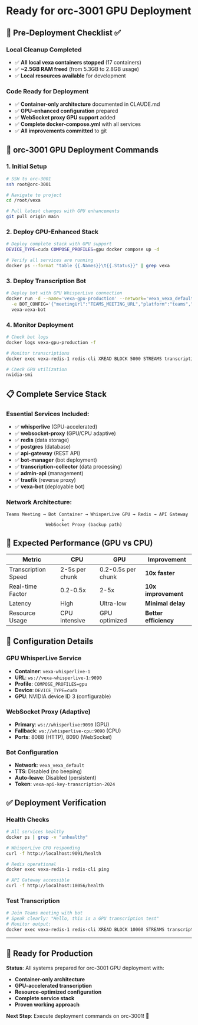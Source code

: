 # Ready for orc-3001 GPU Deployment

## 🎯 Pre-Deployment Checklist ✅

### Local Cleanup Completed
- ✅ **All local vexa containers stopped** (17 containers)
- ✅ **~2.5GB RAM freed** (from 5.3GB to 2.8GB usage)
- ✅ **Local resources available** for development

### Code Ready for Deployment
- ✅ **Container-only architecture** documented in CLAUDE.md
- ✅ **GPU-enhanced configuration** prepared
- ✅ **WebSocket proxy GPU support** added
- ✅ **Complete docker-compose.yml** with all services
- ✅ **All improvements committed** to git

## 🚀 orc-3001 GPU Deployment Commands

### 1. Initial Setup
```bash
# SSH to orc-3001
ssh root@orc-3001

# Navigate to project
cd /root/vexa

# Pull latest changes with GPU enhancements
git pull origin main
```

### 2. Deploy GPU-Enhanced Stack
```bash
# Deploy complete stack with GPU support
DEVICE_TYPE=cuda COMPOSE_PROFILES=gpu docker compose up -d

# Verify all services are running
docker ps --format "table {{.Names}}\t{{.Status}}" | grep vexa
```

### 3. Deploy Transcription Bot
```bash
# Deploy bot with GPU WhisperLive connection
docker run -d --name='vexa-gpu-production' --network='vexa_vexa_default' \
  -e BOT_CONFIG='{"meetingUrl":"TEAMS_MEETING_URL","platform":"teams","botName":"VexaAI-GPU-Production","language":"en","task":"transcribe","authMode":"guest","connectionId":"gpu-prod-$(date +%s)","redisUrl":"redis://vexa-redis-1:6379","whisperLiveUrl":"ws://vexa-whisperlive-1:9090","token":"vexa-api-key-transcription-2024","nativeMeetingId":"gpu-prod-meeting","textToSpeech":{"enabled":false,"announceJoin":false,"announceLeave":false,"announceRecording":false},"automaticLeave":{"enabled":false,"timeout":999999,"waitingRoomTimeout":300000,"noOneJoinedTimeout":300000,"everyoneLeftTimeout":300000}}' \
  vexa-vexa-bot
```

### 4. Monitor Deployment
```bash
# Check bot logs
docker logs vexa-gpu-production -f

# Monitor transcriptions
docker exec vexa-redis-1 redis-cli XREAD BLOCK 5000 STREAMS transcription_segments '$'

# Check GPU utilization
nvidia-smi
```

## 📋 Complete Service Stack

### Essential Services Included:
- ✅ **whisperlive** (GPU-accelerated)
- ✅ **websocket-proxy** (GPU/CPU adaptive)
- ✅ **redis** (data storage)
- ✅ **postgres** (database)
- ✅ **api-gateway** (REST API)
- ✅ **bot-manager** (bot deployment)
- ✅ **transcription-collector** (data processing)
- ✅ **admin-api** (management)
- ✅ **traefik** (reverse proxy)
- ✅ **vexa-bot** (deployable bot)

### Network Architecture:
```
Teams Meeting → Bot Container → WhisperLive GPU → Redis → API Gateway
                     ↓
               WebSocket Proxy (backup path)
```

## 🎯 Expected Performance (GPU vs CPU)

| Metric | CPU | GPU | Improvement |
|--------|-----|-----|-------------|
| Transcription Speed | 2-5s per chunk | 0.2-0.5s per chunk | **10x faster** |
| Real-time Factor | 0.2-0.5x | 2-5x | **10x improvement** |
| Latency | High | Ultra-low | **Minimal delay** |
| Resource Usage | CPU intensive | GPU optimized | **Better efficiency** |

## 🔧 Configuration Details

### GPU WhisperLive Service
- **Container**: `vexa-whisperlive-1`
- **URL**: `ws://vexa-whisperlive-1:9090`
- **Profile**: `COMPOSE_PROFILES=gpu`
- **Device**: `DEVICE_TYPE=cuda`
- **GPU**: NVIDIA device ID 3 (configurable)

### WebSocket Proxy (Adaptive)
- **Primary**: `ws://whisperlive:9090` (GPU)
- **Fallback**: `ws://whisperlive-cpu:9090` (CPU)
- **Ports**: 8088 (HTTP), 8090 (WebSocket)

### Bot Configuration
- **Network**: `vexa_vexa_default`
- **TTS**: Disabled (no beeping)
- **Auto-leave**: Disabled (persistent)
- **Token**: `vexa-api-key-transcription-2024`

## ✅ Deployment Verification

### Health Checks
```bash
# All services healthy
docker ps | grep -v "unhealthy"

# WhisperLive GPU responding
curl -f http://localhost:9091/health

# Redis operational
docker exec vexa-redis-1 redis-cli ping

# API Gateway accessible
curl -f http://localhost:18056/health
```

### Test Transcription
```bash
# Join Teams meeting with bot
# Speak clearly: "Hello, this is a GPU transcription test"
# Monitor output:
docker exec vexa-redis-1 redis-cli XREAD BLOCK 10000 STREAMS transcription_segments '$'
```

---

## 🎉 Ready for Production

**Status**: All systems prepared for orc-3001 GPU deployment with:
- **Container-only architecture**
- **GPU-accelerated transcription**
- **Resource-optimized configuration**
- **Complete service stack**
- **Proven working approach**

**Next Step**: Execute deployment commands on orc-3001! 🚀